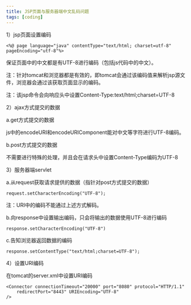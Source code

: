 ```yaml
---
title: JSP页面与服务器端中文乱码问题
tags: [coding]
---
```


1）jsp页面设置编码

```
<%@ page language="java" contentType="text/html; charset=utf-8" pageEncoding="utf-8"%>
```

保证页面中的中文都是有UTF-8进行编码（包括js代码中的中文）。

注：针对tomcat和浏览器都是有效的，即tomcat会通过该编码值来解析jsp源文件，浏览器会通过该获取页面显示的编码。

注：该jsp命令会向响应头中设置Content-Type:text/html;charset=UTF-8

2）ajax方式提交的数据

a.get方式提交的数据

js中的encodeURI和encodeURIComponent能对中文等字符进行UTF-8编码。

b.post方式提交的数据

不需要进行特殊的处理，并且会在请求头中设置Content-Type编码为UTF-8

3）服务器端servlet

a.从request获取请求提供的数据（指针对post方式提交的数据）

```
request.setCharacterEncoding("UTF-8");
```

注：URI中的编码不能通过上述方式解码。

b.向response中设置输出编码，只会将输出的数据使用UTF-8进行编码

```
response.setCharacterEncoding("UTF-8")
```

c.告知浏览器返回数据的编码

```
response.setContentType("text/html;charset=UTF-8");
```

4）设置URI编码

在tomcat的server.xml中设置URI编码

```
<Connector connectionTimeout="20000" port="8080" protocol="HTTP/1.1" 
    redirectPort="8443" URIEncoding="UTF-8"
/>
```
